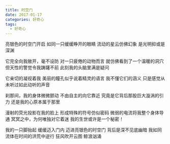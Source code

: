 ```yaml
---
title: 时空门
date: 2017-01-17
categories: 好奇心
tags:
  - 好奇心
---
```


亮银色的时空门开启
如同一只缓缓睁开的眼睛
流动的星云仿佛幻象
是光明抑或是深渊
<!--more-->
它完全向我敞开，毫不设防
对一只疲倦的动物而言
就仿佛看到了一个温暖的洞穴
但天性的警觉令我踌躇不前
此刻我的头脑里满是疑问

它亲切的凝视着我
美丽的瞳孔似乎说着精灵的语言
我不懂它们的涵义
只是感觉从未听过如此动听的声音

刹那间，我的身体微微颤动
不由自主的向它靠近
究竟是它背后那股巨大漩涡的引力
还是我的心原本属于那里

漫射的荧光投影在我的脸上
形成特殊的符号仿似密码
微弱的电流将我整个身体导通
冥冥之中，为何唯独对它着迷
我的生世或许是一个秘密！

我的一只脚抬起
缓缓迈入门内
迈进亮银色的时空门
背后是深不见底幽暗
我如同流体在时间的洪荒中逆行
狂风吹开云图
鲸浪汹涌